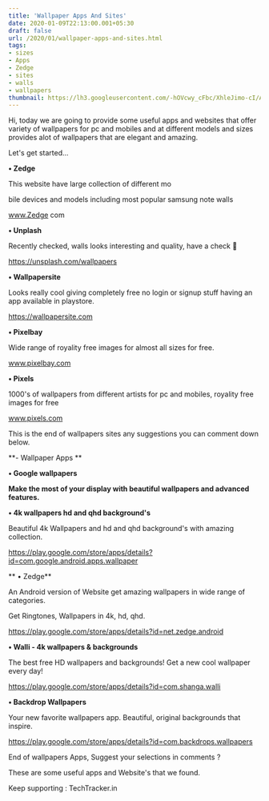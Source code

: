 ```yaml
---
title: 'Wallpaper Apps And Sites'
date: 2020-01-09T22:13:00.001+05:30
draft: false
url: /2020/01/wallpaper-apps-and-sites.html
tags: 
- sizes
- Apps
- Zedge
- sites
- walls
- wallpapers
thumbnail: https://lh3.googleusercontent.com/-hOVcwy_cFbc/XhleJimo-cI/AAAAAAAAAtg/hY79zVptPv4ip5MhMoDb5DJPGoHbSsXMwCLcBGAsYHQ/s1600/20191231_134255-41-01-07.jpeg
---
```


  

Hi, today we are going to provide some useful apps and websites that offer variety of wallpapers for pc and mobiles and at different models and sizes provides alot of wallpapers that are elegant and amazing.

  

Let's get started...

  

**• Zedge**

  

This website have large collection of different mo

bile devices and models including most popular samsung note walls

  

www.Zedge com

  

**• Unplash** 

  

Recently checked, walls looks interesting and quality, have a check 🍭

  

https://unsplash.com/wallpapers  

  

**• Wallpapersite**

  

Looks really cool giving completely free no login or signup stuff having an app available in playstore.

  

https://wallpapersite.com  

  

**• Pixelbay**

Wide range of royality free images for almost all sizes for free.

  

www.pixelbay.com

  

**• Pixels**

1000's of wallpapers from different artists for pc and mobiles, royality free images for free

  

www.pixels.com

  

This is the end of wallpapers sites any suggestions you can comment down below.

  

**\- Wallpaper Apps **

  

**• Google wallpapers**

**Make the most of your display with beautiful wallpapers and advanced features.**  

**• 4k wallpapers hd and qhd background's**

Beautiful 4k Wallpapers and hd and qhd background's with amazing collection.

https://play.google.com/store/apps/details?id=com.google.android.apps.wallpaper  

** • Zedge**

An Android version of Website get amazing wallpapers in wide range of categories.

  

Get Ringtones, Wallpapers in 4k, hd, qhd.

https://play.google.com/store/apps/details?id=net.zedge.android  

**• Walli - 4k wallpapers & backgrounds**

The best free HD wallpapers and backgrounds! Get a new cool wallpaper every day!  

  

https://play.google.com/store/apps/details?id=com.shanga.walli  

  

**• Backdrop Wallpapers**

Your new favorite wallpapers app. Beautiful, original backgrounds that inspire.  

https://play.google.com/store/apps/details?id=com.backdrops.wallpapers  

  

End of wallpapers Apps, Suggest your selections in comments ?

  

These are some useful apps and Website's that we found.

  

Keep supporting : TechTracker.in